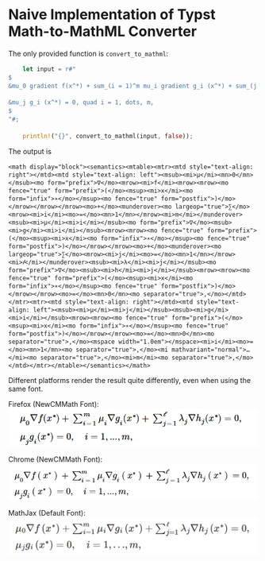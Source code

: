 # Naive Implementation of Typst Math-to-MathML Converter

The only provided function is `convert_to_mathml`:

```Rust
    let input = r#"
$
&mu_0 gradient f(x^*) + sum_(i = 1)^m mu_i gradient g_i (x^*) + sum_(j = 1) ^ cal(l) lambda_j gradient h_j (x^*) = 0, \

&mu_j g_i (x^*) = 0, quad i = 1, dots, m,
$
"#;

    println!("{}", convert_to_mathml(input, false));
```

The output is 

```
<math display="block"><semantics><mtable><mtr><mtd style="text-align: right"></mtd><mtd style="text-align: left"><msub><mi>μ</mi><mn>0</mn></msub><mo form="prefix">∇</mo><mrow><mi>f</mi><mrow><mrow><mo fence="true" form="prefix">(</mo><msup><mi>x</mi><mo form="infix">∗</mo></msup><mo fence="true" form="postfix">)</mo></mrow></mrow></mrow><mo>+</mo><munderover><mo largeop="true">∑</mo><mrow><mi>i</mi><mo>=</mo><mn>1</mn></mrow><mi>m</mi></munderover><msub><mi>μ</mi><mi>i</mi></msub><mo form="prefix">∇</mo><msub><mi>g</mi><mi>i</mi></msub><mrow><mrow><mo fence="true" form="prefix">(</mo><msup><mi>x</mi><mo form="infix">∗</mo></msup><mo fence="true" form="postfix">)</mo></mrow></mrow><mo>+</mo><munderover><mo largeop="true">∑</mo><mrow><mi>j</mi><mo>=</mo><mn>1</mn></mrow><mi>𝓁</mi></munderover><msub><mi>λ</mi><mi>j</mi></msub><mo form="prefix">∇</mo><msub><mi>h</mi><mi>j</mi></msub><mrow><mrow><mo fence="true" form="prefix">(</mo><msup><mi>x</mi><mo form="infix">∗</mo></msup><mo fence="true" form="postfix">)</mo></mrow></mrow><mo>=</mo><mn>0</mn><mo separator="true">,</mo></mtd></mtr><mtr><mtd style="text-align: right"></mtd><mtd style="text-align: left"><msub><mi>μ</mi><mi>j</mi></msub><msub><mi>g</mi><mi>i</mi></msub><mrow><mrow><mo fence="true" form="prefix">(</mo><msup><mi>x</mi><mo form="infix">∗</mo></msup><mo fence="true" form="postfix">)</mo></mrow></mrow><mo>=</mo><mn>0</mn><mo separator="true">,</mo><mspace width="1.0em"></mspace><mi>i</mi><mo>=</mo><mn>1</mn><mo separator="true">,</mo><mi mathvariant="normal">…</mi><mo separator="true">,</mo><mi>m</mi><mo separator="true">,</mo></mtd></mtr></mtable></semantics></math>
```

Different platforms render the result quite differently, even when using the same font.

Firefox (NewCMMath Font):
![Firefox](./images/Firefox.png)

Chrome (NewCMMath Font):
![Chrome](./images/Chrome.png)

MathJax (Default Font):
![MathJax](./images/MathJax.png)